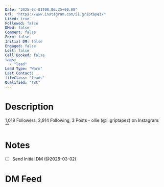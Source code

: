 ```yaml
---
Date: "2025-03-01T08:06:35+00:00"
Url: "https://www.instagram.com/ii.griptapez/"
Liked: true
Followed: false
DMed: false
Comment: false
Form: false
Initial DM: false
Engaged: false
Lost: false
Call Booked: false
tags:
  - "lead"
Lead Type: "Warm"
Last Contact:
fileClass: "leads"
Qualified: "TBC"
---
```

# Description
1,019 Followers, 2,914 Following, 3 Posts - ollie (@ii.griptapez) on Instagram: ""
# Notes
- [ ] Send Initial DM (@2025-03-02)
# DM Feed